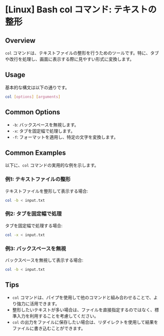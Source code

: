 # [Linux] Bash col コマンド: テキストの整形

## Overview
`col` コマンドは、テキストファイルの整形を行うためのツールです。特に、タブや改行を処理し、画面に表示する際に見やすい形式に変換します。

## Usage
基本的な構文は以下の通りです。

```bash
col [options] [arguments]
```

## Common Options
- `-b`: バックスペースを無視します。
- `-x`: タブを固定幅で処理します。
- `-f`: フォーマットを適用し、特定の文字を変換します。

## Common Examples
以下に、`col` コマンドの実用的な例を示します。

### 例1: テキストファイルの整形
テキストファイルを整形して表示する場合:

```bash
col -b < input.txt
```

### 例2: タブを固定幅で処理
タブを固定幅で処理する場合:

```bash
col -x < input.txt
```

### 例3: バックスペースを無視
バックスペースを無視して表示する場合:

```bash
col -b < input.txt
```

## Tips
- `col` コマンドは、パイプを使用して他のコマンドと組み合わせることで、より強力に活用できます。
- 整形したいテキストが多い場合は、ファイルを直接指定するのではなく、標準入力を利用することを考慮してください。
- `col` の出力をファイルに保存したい場合は、リダイレクトを使用して結果をファイルに書き込むことができます。